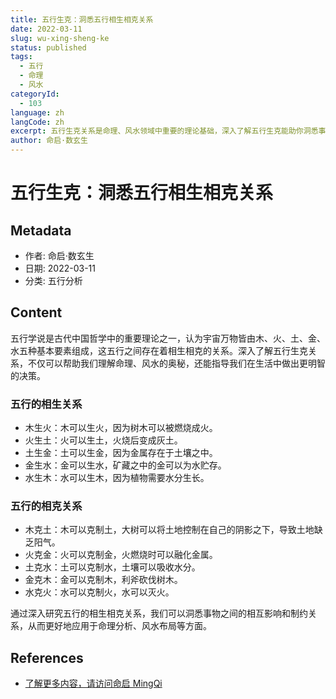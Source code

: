 ```yaml
---
title: 五行生克：洞悉五行相生相克关系
date: 2022-03-11
slug: wu-xing-sheng-ke
status: published
tags:
  - 五行
  - 命理
  - 风水
categoryId:
  - 103
language: zh
langCode: zh
excerpt: 五行生克关系是命理、风水领域中重要的理论基础，深入了解五行生克能助你洞悉事物间的相互关系。
author: 命启·数玄生
---
```


# 五行生克：洞悉五行相生相克关系

## Metadata
- 作者: 命启·数玄生
- 日期: 2022-03-11
- 分类: 五行分析

## Content

五行学说是古代中国哲学中的重要理论之一，认为宇宙万物皆由木、火、土、金、水五种基本要素组成，这五行之间存在着相生相克的关系。深入了解五行生克关系，不仅可以帮助我们理解命理、风水的奥秘，还能指导我们在生活中做出更明智的决策。

### 五行的相生关系
- 木生火：木可以生火，因为树木可以被燃烧成火。
- 火生土：火可以生土，火烧后变成灰土。
- 土生金：土可以生金，因为金属存在于土壤之中。
- 金生水：金可以生水，矿藏之中的金可以为水贮存。
- 水生木：水可以生木，因为植物需要水分生长。

### 五行的相克关系
- 木克土：木可以克制土，大树可以将土地控制在自己的阴影之下，导致土地缺乏阳气。
- 火克金：火可以克制金，火燃烧时可以融化金属。
- 土克水：土可以克制水，土壤可以吸收水分。
- 金克木：金可以克制木，利斧砍伐树木。
- 水克火：水可以克制火，水可以灭火。

通过深入研究五行的相生相克关系，我们可以洞悉事物之间的相互影响和制约关系，从而更好地应用于命理分析、风水布局等方面。

## References
- [了解更多内容，请访问命启 MingQi](https://www.mingqi.me)